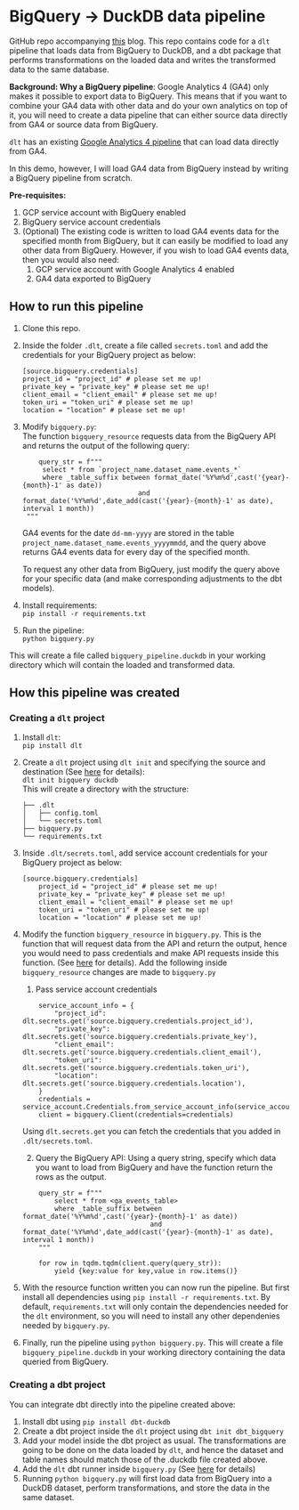 # BigQuery -> DuckDB data pipeline

GitHub repo accompanying [this](link-to-blog) blog. This repo contains code for a `dlt` pipeline that loads data from BigQuery to DuckDB, and a dbt package that performs transformations on the loaded data and writes the transformed data to the same database.  
  
**Background: Why a BigQuery pipeline**: Google Analytics 4 (GA4) only makes it possible to export data to BigQuery. This means that if you want to combine your GA4 data with other data and do your own analytics on top of it, you will need to create a data pipeline that can either source data directly from GA4 or source data from BigQuery. 

`dlt` has an existing [Google Analytics 4 pipeline](https://dlthub.com/docs/dlt-ecosystem/verified-sources/google_analytics) that can load data directly from GA4.  
  
In this demo, however, I will load GA4 data from BigQuery instead by writing a BigQuery pipeline from scratch.  

**Pre-requisites:** 
1. GCP service account with BigQuery enabled
2. BigQuery service account credentials
3. (Optional) The existing code is written to load GA4 events data for the specified month from BigQuery, but it can easily be modified to load any other data from BigQuery. However, if you wish to load GA4 events data, then you would also need:
    1. GCP service account with Google Analytics 4 enabled
    2. GA4 data exported to BigQuery

## How to run this pipeline

1. Clone this repo.
2. Inside the folder `.dlt`, create a file called `secrets.toml` and add the credentials for your BigQuery project as below:
    ```
    [source.bigquery.credentials]
    project_id = "project_id" # please set me up!
    private_key = "private_key" # please set me up!
    client_email = "client_email" # please set me up!
    token_uri = "token_uri" # please set me up!
    location = "location" # please set me up!
    ```
3. Modify `bigquery.py`:  
   The function `bigquery_resource` requests data from the BigQuery API and returns the output of the following query:
   ```
       query_str = f"""
        select * from `project_name.dataset_name.events_*` 
        where _table_suffix between format_date('%Y%m%d',cast('{year}-{month}-1' as date)) 
                                and format_date('%Y%m%d',date_add(cast('{year}-{month}-1' as date), interval 1 month))
    """
   ```
   GA4 events for the date `dd-mm-yyyy` are stored in the table `project_name.dataset_name.events_yyyymmdd`, and the query above returns GA4 events data for every day of the specified month.

   To request any other data from BigQuery, just modify the query above for your specific data (and make corresponding adjustments to the dbt models). 
   
4. Install requirements:  
```pip install -r requirements.txt```
5. Run the pipeline:  
```python bigquery.py```

This will create a file called `bigquery_pipeline.duckdb` in your working directory which will contain the loaded and transformed data.

## How this pipeline was created

### Creating a `dlt` project
1. Install `dlt`:  
    ```pip install dlt```

2. Create a `dlt` project using `dlt init` and specifying the source and destination (See [here](https://dlthub.com/docs/walkthroughs/create-a-pipeline) for details):  
    ```dlt init bigquery duckdb```  
    This will create a directory with the structure:  
    ```
    ├── .dlt
    │   ├── config.toml
    │   └── secrets.toml
    ├── bigquery.py
    └── requirements.txt
    ```

3. Inside `.dlt/secrets.toml`, add service account credentials for your BigQuery project as below:  
    ```
    [source.bigquery.credentials]
        project_id = "project_id" # please set me up!
        private_key = "private_key" # please set me up!
        client_email = "client_email" # please set me up!
        token_uri = "token_uri" # please set me up!
        location = "location" # please set me up!
    ```

4. Modify the function `bigquery_resource` in `bigquery.py`. This is the function that will request data from the API and return the output, hence you would need to pass credentials and make API requests inside this function. (See [here](https://dlthub.com/docs/walkthroughs/create-a-pipeline#3-request-data-from-the-weatherapicom-api) for details). Add the following inside `bigquery_resource` changes are made to `bigquery.py`
    1. Pass service account credentials
    ```
        service_account_info = {
            "project_id": dlt.secrets.get('source.bigquery.credentials.project_id'),
            "private_key": dlt.secrets.get('source.bigquery.credentials.private_key'),
            "client_email": dlt.secrets.get('source.bigquery.credentials.client_email'),
            "token_uri": dlt.secrets.get('source.bigquery.credentials.token_uri'),
            "location": dlt.secrets.get('source.bigquery.credentials.location'),
        }
        credentials = service_account.Credentials.from_service_account_info(service_account_info)
        client = bigquery.Client(credentials=credentials)
    ```  

    Using `dlt.secrets.get` you can fetch the credentials that you added in `.dlt/secrets.toml`.  

    2. Query the BigQuery API:
    Using a query string, specify which data you want to load from BigQuery and have the function return the rows as the output.
    ```
        query_str = f"""
            select * from <ga_events_table>
            where _table_suffix between format_date('%Y%m%d',cast('{year}-{month}-1' as date)) 
                                    and format_date('%Y%m%d',date_add(cast('{year}-{month}-1' as date), interval 1 month))
        """

        for row in tqdm.tqdm(client.query(query_str)):
            yield {key:value for key,value in row.items()}
    ```
5. With the resource function written you can now run the pipeline. But first install all dependencies using `pip install -r requirements.txt`. By default, `requirements.txt` will only contain the dependencies needed for the `dlt` environment, so you will need to install any other dependenies needed by `bigquery.py`.  
  
6. Finally, run the pipeline using `python bigquery.py`. This will create a file `bigquery_pipeline.duckdb` in your working directory containing the data queried from BigQuery.

### Creating a dbt project  
  
You can integrate dbt directly into the pipeline created above:  
  
1. Install dbt using `pip install dbt-duckdb`  
2. Create a dbt project inside the `dlt` project using `dbt init dbt_bigquery`  
3. Add your model inside the dbt project as usual. The transformations are going to be done on the data loaded by `dlt`, and hence the dataset and table names should match those of the .duckdb file created above.  
4. Add the `dlt` dbt runner inside `bigquery.py` (See [here](https://dlthub.com/docs/dlt-ecosystem/transformations/dbt#how-to-use-the-dbt-runner) for details)  
5. Running `python bigquery.py` will first load data from BigQuery into a DuckDB dataset, perform transformations, and store the data in the same dataset.


